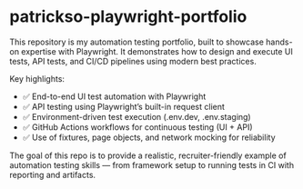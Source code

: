 # patrickso-playwright-portfolio
This repository is my automation testing portfolio, built to showcase hands-on expertise with Playwright.
It demonstrates how to design and execute UI tests, API tests, and CI/CD pipelines using modern best practices.

Key highlights:

- ✅ End-to-end UI test automation with Playwright  
- ✅ API testing using Playwright’s built-in request client  
- ✅ Environment-driven test execution (.env.dev, .env.staging)  
- ✅ GitHub Actions workflows for continuous testing (UI + API)  
- ✅ Use of fixtures, page objects, and network mocking for reliability  

The goal of this repo is to provide a realistic, recruiter-friendly example of automation testing skills — from framework setup to running tests in CI with reporting and artifacts.
